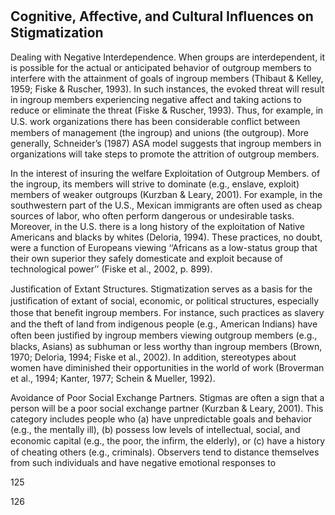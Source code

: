## Cognitive, Affective, and Cultural Inﬂuences on Stigmatization

Dealing with Negative Interdependence. When groups are interdependent, it is possible for the actual or anticipated behavior of outgroup members to interfere with the attainment of goals of ingroup members (Thibaut & Kelley, 1959; Fiske & Ruscher, 1993). In such instances, the evoked threat will result in ingroup members experiencing negative affect and taking actions to reduce or eliminate the threat (Fiske & Ruscher, 1993). Thus, for example, in U.S. work organizations there has been considerable conﬂict between members of management (the ingroup) and unions (the outgroup). More generally, Schneider’s (1987) ASA model suggests that ingroup members in organizations will take steps to promote the attrition of outgroup members.

In the interest of insuring the welfare Exploitation of Outgroup Members. of the ingroup, its members will strive to dominate (e.g., enslave, exploit) members of weaker outgroups (Kurzban & Leary, 2001). For example, in the southwestern part of the U.S., Mexican immigrants are often used as cheap sources of labor, who often perform dangerous or undesirable tasks. Moreover, in the U.S. there is a long history of the exploitation of Native Americans and blacks by whites (Deloria, 1994). These practices, no doubt, were a function of Europeans viewing ‘‘Africans as a low-status group that their own superior they safely domesticate and exploit because of technological power’’ (Fiske et al., 2002, p. 899).

Justiﬁcation of Extant Structures. Stigmatization serves as a basis for the justiﬁcation of extant of social, economic, or political structures, especially those that beneﬁt ingroup members. For instance, such practices as slavery and the theft of land from indigenous people (e.g., American Indians) have often been justiﬁed by ingroup members viewing outgroup members (e.g., blacks, Asians) as subhuman or less worthy than ingroup members (Brown, 1970; Deloria, 1994; Fiske et al., 2002). In addition, stereotypes about women have diminished their opportunities in the world of work (Broverman et al., 1994; Kanter, 1977; Schein & Mueller, 1992).

Avoidance of Poor Social Exchange Partners. Stigmas are often a sign that a person will be a poor social exchange partner (Kurzban & Leary, 2001). This category includes people who (a) have unpredictable goals and behavior (e.g., the mentally ill), (b) possess low levels of intellectual, social, and economic capital (e.g., the poor, the inﬁrm, the elderly), or (c) have a history of cheating others (e.g., criminals). Observers tend to distance themselves from such individuals and have negative emotional responses to

125

126